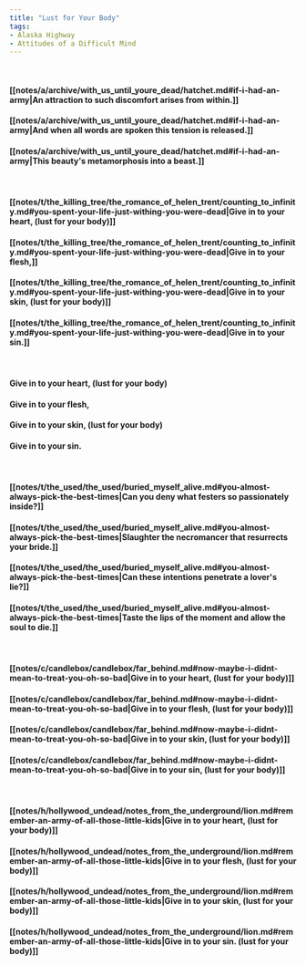 ```yaml
---
title: "Lust for Your Body"
tags:
- Alaska Highway
- Attitudes of a Difficult Mind
---
```

&nbsp;
#### [[notes/a/archive/with_us_until_youre_dead/hatchet.md#if-i-had-an-army|An attraction to such discomfort arises from within.]]
#### [[notes/a/archive/with_us_until_youre_dead/hatchet.md#if-i-had-an-army|And when all words are spoken this tension is released.]]
#### [[notes/a/archive/with_us_until_youre_dead/hatchet.md#if-i-had-an-army|This beauty's metamorphosis into a beast.]]
&nbsp;
#### [[notes/t/the_killing_tree/the_romance_of_helen_trent/counting_to_infinity.md#you-spent-your-life-just-withing-you-were-dead|Give in to your heart, (lust for your body)]]
#### [[notes/t/the_killing_tree/the_romance_of_helen_trent/counting_to_infinity.md#you-spent-your-life-just-withing-you-were-dead|Give in to your flesh,]]
#### [[notes/t/the_killing_tree/the_romance_of_helen_trent/counting_to_infinity.md#you-spent-your-life-just-withing-you-were-dead|Give in to your skin, (lust for your body)]]
#### [[notes/t/the_killing_tree/the_romance_of_helen_trent/counting_to_infinity.md#you-spent-your-life-just-withing-you-were-dead|Give in to your sin.]]
&nbsp;
#### Give in to your heart, (lust for your body)
#### Give in to your flesh,
#### Give in to your skin, (lust for your body)
#### Give in to your sin.
&nbsp;
#### [[notes/t/the_used/the_used/buried_myself_alive.md#you-almost-always-pick-the-best-times|Can you deny what festers so passionately inside?]]
#### [[notes/t/the_used/the_used/buried_myself_alive.md#you-almost-always-pick-the-best-times|Slaughter the necromancer that resurrects your bride.]]
#### [[notes/t/the_used/the_used/buried_myself_alive.md#you-almost-always-pick-the-best-times|Can these intentions penetrate a lover's lie?]]
#### [[notes/t/the_used/the_used/buried_myself_alive.md#you-almost-always-pick-the-best-times|Taste the lips of the moment and allow the soul to die.]]
&nbsp;
#### [[notes/c/candlebox/candlebox/far_behind.md#now-maybe-i-didnt-mean-to-treat-you-oh-so-bad|Give in to your heart, (lust for your body)]]
#### [[notes/c/candlebox/candlebox/far_behind.md#now-maybe-i-didnt-mean-to-treat-you-oh-so-bad|Give in to your flesh, (lust for your body)]]
#### [[notes/c/candlebox/candlebox/far_behind.md#now-maybe-i-didnt-mean-to-treat-you-oh-so-bad|Give in to your skin, (lust for your body)]]
#### [[notes/c/candlebox/candlebox/far_behind.md#now-maybe-i-didnt-mean-to-treat-you-oh-so-bad|Give in to your sin, (lust for your body)]]
&nbsp;
#### [[notes/h/hollywood_undead/notes_from_the_underground/lion.md#remember-an-army-of-all-those-little-kids|Give in to your heart, (lust for your body)]]
#### [[notes/h/hollywood_undead/notes_from_the_underground/lion.md#remember-an-army-of-all-those-little-kids|Give in to your flesh, (lust for your body)]]
#### [[notes/h/hollywood_undead/notes_from_the_underground/lion.md#remember-an-army-of-all-those-little-kids|Give in to your skin, (lust for your body)]]
#### [[notes/h/hollywood_undead/notes_from_the_underground/lion.md#remember-an-army-of-all-those-little-kids|Give in to your sin. (lust for your body)]]
